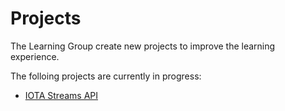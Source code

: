 # Projects

The Learning Group create new projects to improve the learning experience.

The folloing projects are currently in progress:

- [IOTA Streams API](https://github.com/rust-iota/iota-streams-api)